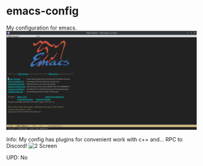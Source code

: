 # emacs-config
My configuration for emacs.
![1 Screen](https://github.com/wholos/emacs-config/blob/main/emacs.png)

Info:
My config has plugins for convenient work with c++ and... RPC to Discord!
![2 Screen](https://github.com/wholos/emacs-config/blob/main/emacsrpc.png)

UPD: No
